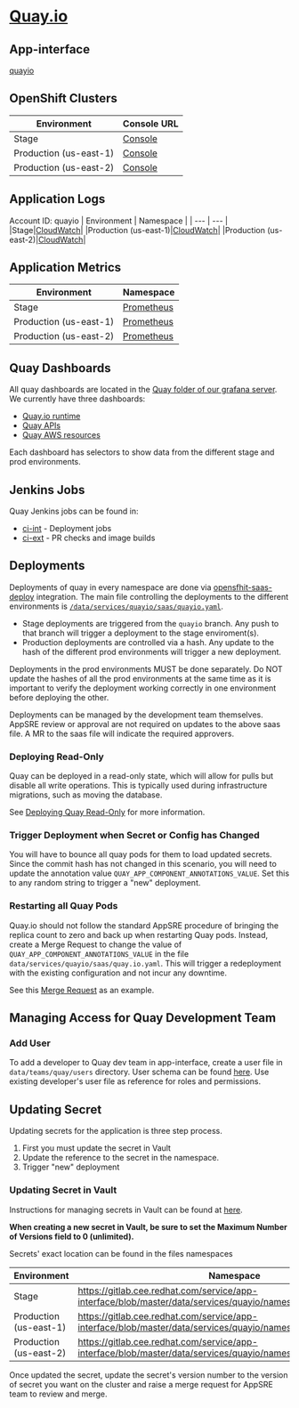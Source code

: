 # [Quay.io](https://quay.io/)

## App-interface

[quayio](https://visual-app-interface.devshift.net/services#/services/quayio/app.yml)

## OpenShift Clusters

| Environment | Console URL |
| --- | --- |
|Stage|[Console](https://console-openshift-console.apps.quays02ue1.s6d1.p1.openshiftapps.com/)|
|Production (us-east-1)|[Console](https://console-openshift-console.apps.quayp05ue1.d9j8.p1.openshiftapps.com/)|
|Production (us-east-2)|[Console](https://console-openshift-console.apps.quayp04ue2.h5h6.p1.openshiftapps.com/)|

## Application Logs

Account ID: quayio
| Environment | Namespace |
| --- | --- |
|Stage|[CloudWatch](https://console.aws.amazon.com/cloudwatch/home?region=us-east-1#logEventViewer:group=quay)|
|Production (us-east-1)|[CloudWatch](https://console.aws.amazon.com/cloudwatch/home?region=us-east-1#logStream:group=osd-us-east-1/quay/app;streamFilter=typeLogStreamPrefix)|
|Production (us-east-2)|[CloudWatch](https://console.aws.amazon.com/cloudwatch/home?region=us-east-1#logStream:group=osd-us-east-2/quay/app;streamFilter=typeLogStreamPrefix)|

## Application Metrics

| Environment | Namespace |
| --- | --- |
|Stage|[Prometheus](https://prometheus.quays02ue1.devshift.net/graph)|
|Production (us-east-1)|[Prometheus](https://prometheus.quayp05ue1.devshift.net/graph)|
|Production (us-east-2)|[Prometheus](https://prometheus.quayp04ue2.devshift.net/graph)|

## Quay Dashboards

All quay dashboards are located in the [Quay folder of our grafana server](https://grafana.app-sre.devshift.net). We currently have three dashboards:

* [Quay.io runtime](https://grafana.app-sre.devshift.net/d/_BkydJaWz/quay-io-runtime?orgId=1&refresh=1m)
* [Quay APIs](https://grafana.app-sre.devshift.net/d/JIOgB0ZGk/quay-apis?orgId=1&refresh=1m)
* [Quay AWS resources](https://grafana.app-sre.devshift.net/d/_BkydJaWqprod1234/quay-aws-resources-us-east-1?orgId=1&refresh=1m)

Each dashboard has selectors to show data from the different stage and prod environments.

## Jenkins Jobs

Quay Jenkins jobs can be found in:

* [ci-int](https://ci.int.devshift.net/view/quayio) - Deployment jobs
* [ci-ext](https://ci.ext.devshift.net/view/quayio) - PR checks and image builds

## Deployments

Deployments of quay in every namespace are done via [opensfhit-saas-deploy](/docs/app-sre/continuous-delivery-in-app-interface.md) integration. The main file controlling the deployments to the different environments is [`/data/services/quayio/saas/quayio.yaml`](data/services/quayio/saas/quayio.yaml).

* Stage deployments are triggered from the `quayio` branch. Any push to that branch will trigger a deployment to the stage enviroment(s).
* Production deployments are controlled via a hash. Any update to the hash of the different prod environments will trigger a new deployment.

Deployments in the prod environments MUST be done separately. Do NOT update the hashes of all the prod environments at the same time as it is important to verify the deployment working correctly in one environment before deploying the other.

Deployments can be managed by the development team themselves. AppSRE review or approval are not required on updates to the above saas file. A MR to the saas file will indicate the required approvers.

### Deploying Read-Only

Quay can be deployed in a read-only state, which will allow for pulls but disable all write operations. This is typically used during infrastructure migrations, such as moving the database.

See [Deploying Quay Read-Only](services/read-only.md) for more information.

### Trigger Deployment when Secret or Config has Changed

You will have to bounce all quay pods for them to load updated secrets. Since the commit hash has not changed in this scenario, you will need to update the annotation value `QUAY_APP_COMPONENT_ANNOTATIONS_VALUE`. Set this to any random string to trigger a "new" deployment.

### Restarting all Quay Pods

Quay.io should not follow the standard AppSRE procedure of bringing the replica
count to zero and back up when restarting Quay pods. Instead, create a Merge
Request to change the value of `QUAY_APP_COMPONENT_ANNOTATIONS_VALUE` in the 
file `data/services/quayio/saas/quay.io.yaml`. This will trigger a redeployment
with the existing configuration and not incur any downtime.

See this [Merge Request](https://gitlab.cee.redhat.com/service/app-interface/-/merge_requests/13512/)
as an example.

## Managing Access for Quay Development Team

### Add User

To add a developer to Quay dev team in app-interface, create a user file in `data/teams/quay/users` directory. User schema can be found [here](../../../../app-interface/README.md#add-or-modify-a-user-accessusers-1yml). Use existing developer's user file as reference for roles and permissions.

## Updating Secret

Updating secrets for the application is three step process.
1. First you must update the secret in Vault
2. Update the reference to the secret in the namespace.
3. Trigger "new" deployment

### Updating Secret in Vault

Instructions for managing secrets in Vault can be found at [here](https://gitlab.cee.redhat.com/service/app-interface#manage-secrets-via-app-interface-openshiftnamespace-1yml-using-vault).

**When creating a new secret in Vault, be sure to set the Maximum Number of Versions field to 0 (unlimited).**

Secrets' exact location can be found in the files namespaces

| Environment | Namespace |
| --- | --- |
|Stage|https://gitlab.cee.redhat.com/service/app-interface/blob/master/data/services/quayio/namespaces/quays02ue1.yml|
|Production (us-east-1)|https://gitlab.cee.redhat.com/service/app-interface/blob/master/data/services/quayio/namespaces/quayp05ue1.yml|
|Production (us-east-2)|https://gitlab.cee.redhat.com/service/app-interface/blob/master/data/services/quayio/namespaces/quayp04ue2.yml|

Once updated the secret, update the secret's version number to the version of secret you want on the cluster and raise a merge request for AppSRE team to review and merge.
